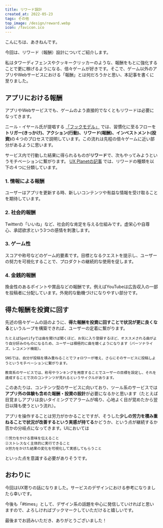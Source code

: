 ```yaml
---
title: リワード設計
created_at: 2022-05-23
tags: その他
top_image: /design/reward.webp
icon: /favicon.ico
---
```


こんにちは、あきねんです。

今回は、リワード（報酬）設計についてご紹介します。

私はタワーディフェンスやクッキークリッカーのような、報酬をもとに強化することで更に稼げるようになる、倍々ゲームが好きです。そこで、ゲーム以外のアプリやWebサービスにおける「報酬」とは何だろうかと思い、本記事を書くに至りました。

## アプリにおける報酬

アプリやWebサービスでも、ゲームのよう直接的でなくともリワードは必要になってきます。<br>

ニール・イヤール氏が提唱する
<a href="https://uxdaystokyo.com/articles/glossary/hooked-model/">「フックモデル」</a>
では、習慣化に至るフローを<b>トリガー(きっかけ)、アクション(行動)、リワード(報酬)、インベストメント(投資)</b>の４つのプロセスで説明しています。この流れは先程の倍々ゲームに近い部分があるように思います。

サービス内で行動した結果に得られるものが<b>リワード</b>で、次もやってみようというモチベーションに繋がります。
<a href="https://uxplanet.org/the-hidden-power-of-reward-systems-in-design-78e2dd7b6bf6">UX Planetの記事</a>
では、リワードの種類を以下の４つに分類しています。

### 1. 情報による報酬

ユーザーはアプリを更新する時、新しいコンテンツや有益な情報を受け取ることを期待しています。

### 2. 社会的報酬

Twitterの「いいね」など、社会的な肯定を与える仕組みです。虚栄心や自尊心、承認欲求という3つの感情を刺激します。

### 3. ゲーム性

スコアや称号などのゲーム的要素です。目標となるクエストを提示し、ユーザーの努力を可視化することで、プロダクトの継続的な使用を促します。

### 4. 金銭的報酬

換金性のあるポイントや賞品などの報酬です。例えばYouTubeは広告収入の一部を投稿者に分配しています。外発的な動機づけになりやすい部分です。

## 得た報酬を投資に回す

先述の倍々ゲームの話のように、<b>得た報酬を投資に回すことで状況が更に良くなる</b>というループを構築できれば、ユーザーの定着に繋がります。

```
たとえばSpotifyでは曲を聞けば聞くほど、お気に入り登録するほど、オススメされる曲がより自分好みのものになるため、ユーザーは積極的に曲を聴くようになります（パーソナライズ、レコメンド機能）。
```

```
SNSでは、自分が投稿を積み重ねることでフォロワーが増え、さらにそのサービスに投稿しようというモチベーションに繋がります。
```

```
教育系のサービスでは、称号やランキングを用意することでユーザーの目標を設定し、それを達成することで次のコンテンツが見れるというサイクルがあります。
```

このあたりは、コンテンツ型のサービスに向いており、ツール系のサービスでは<b>アプリ外の体験も含めた報酬・投資の設計</b>が必要になるかと思います（たとえば目覚ましアプリは良いタイミングでアラームが鳴り、心地よく目が覚めたから翌日以降も使うという流れ）。

アプリを操作することは労力がかかることですが、そうした<b>少しの労力を積み重ねることで状況が改善するという実感が持てる</b>かどうか、という点が継続するか否かの分岐点になってきます。UIにおいては

```
①労力をかける意味を伝えること
②ストレスなく主体的に実行できること
③労力をかけた結果の変化を可視化して実感してもらうこと
```

といった点を意識する必要がありそうです。

## おわりに

今回はUX寄りの話になりました。サービスのデザインにおける参考になりましたら幸いです。

今後も「#times」として、デザイン系の話題を中心に発信していければと思いますので、よろしければブックマークしていただけると嬉しいです。

最後までお読みいただき、ありがとうございました！